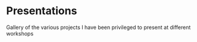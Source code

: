 # Presentations
Gallery of the various projects I have been privileged to present at different workshops
